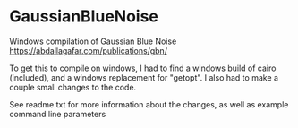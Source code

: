 # GaussianBlueNoise
Windows compilation of Gaussian Blue Noise https://abdallagafar.com/publications/gbn/

To get this to compile on windows, I had to find a windows build of cairo (included), and a windows replacement for "getopt". I also had to make a couple small changes to the code.

See readme.txt for more information about the changes, as well as example command line parameters

